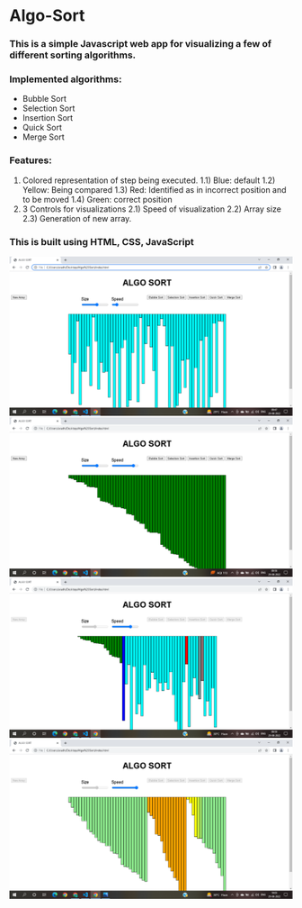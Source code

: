 # Algo-Sort
### This is a simple Javascript web app for visualizing a few of different sorting algorithms.
### Implemented algorithms:
- Bubble Sort 
- Selection Sort
- Insertion Sort
- Quick Sort
- Merge Sort
### Features:
1) Colored representation of step being executed.
  1.1) Blue: default
  1.2) Yellow: Being compared
  1.3) Red: Identified as in incorrect position and to be moved
  1.4) Green: correct position
2) 3 Controls for visualizations
  2.1) Speed of visualization 
  2.2) Array size
  2.3) Generation of new array.

### This is built using HTML, CSS, JavaScript <br/>



<img src="https://github.com/Goalline-byte/Algo-Sort/blob/main/image%201.png"> <br/>
<img src="https://github.com/Goalline-byte/Algo-Sort/blob/main/image%202.png"> <br/>
<img src="https://github.com/Goalline-byte/Algo-Sort/blob/main/image%204.png"> <br/>
<img src="https://github.com/Goalline-byte/Algo-Sort/blob/main/image%205.png"> <br/>
